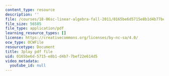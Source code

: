 ```yaml
---
content_type: resource
description: ''
file: /courses/18-06sc-linear-algebra-fall-2011/0165be6d5715e8b1d4b77bef22e614d5_2IdtqGM6KWU.pdf
file_size: 56585
file_type: application/pdf
learning_resource_types: []
license: https://creativecommons.org/licenses/by-nc-sa/4.0/
ocw_type: OCWFile
resourcetype: Document
title: 3play pdf file
uid: 0165be6d-5715-e8b1-d4b7-7bef22e614d5
video_metadata:
  youtube_id: null
---
```


